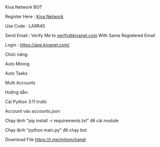 Kiva Network BOT

Register Here : [Kiva Network](https://kivanet.com/register.html?code=LA9R4S)

Use Code : LA9R4S

Send Email : Verify Me to verify@kivanet.com With Same Registered Email

Login : https://app.kivanet.com/


Chức năng:

Auto Mining

Auto Tasks

Multi Accounts


Hướng dẫn:

Cài Python 3.11 trước

Account vào accounts.json

Chạy lệnh "pip install -r requirements.txt" để cài module

Chạy lệnh "python main.py" để chạy bot

Download File https://t.me/mitomchanel

